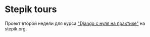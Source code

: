 # Stepik tours
Проект второй недели для курса ["Django с нуля на практике"](https://academy.stepik.org/django) на stepik.org.
